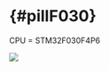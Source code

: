 # {#pillF030}

CPU = STM32F030F4P6

![](https://uglyduck.vajn.icu/STM32_Pills/m/DemoBoard_STM32F030_Pinout.jpg)
